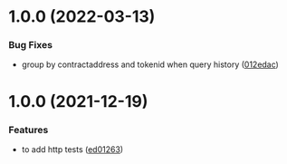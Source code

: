 # 1.0.0 (2022-03-13)


### Bug Fixes

* group by contractaddress and tokenid when query history ([012edac](https://github.com/UniverseXYZ/Universe-Datascraper-Monitor-Consumer/commit/012edac9ac017bade9a4807c136ebd3e916134a6))

# 1.0.0 (2021-12-19)

### Features

- to add http tests ([ed01263](https://github.com/UniverseXYZ/Marketplace-Backend/commit/ed0126371593e1ccb78a31db641427ab37c8e2dd))
